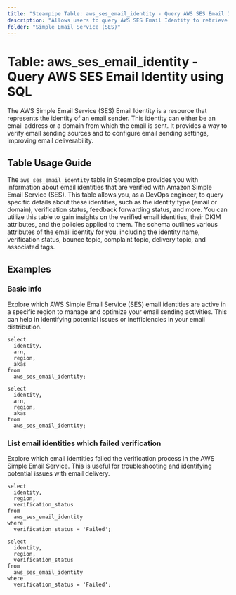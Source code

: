 ```yaml
---
title: "Steampipe Table: aws_ses_email_identity - Query AWS SES Email Identity using SQL"
description: "Allows users to query AWS SES Email Identity to retrieve information about the email identities (domains and email addresses) that you have verified with Amazon SES."
folder: "Simple Email Service (SES)"
---
```


# Table: aws_ses_email_identity - Query AWS SES Email Identity using SQL

The AWS Simple Email Service (SES) Email Identity is a resource that represents the identity of an email sender. This identity can either be an email address or a domain from which the email is sent. It provides a way to verify email sending sources and to configure email sending settings, improving email deliverability.

## Table Usage Guide

The `aws_ses_email_identity` table in Steampipe provides you with information about email identities that are verified with Amazon Simple Email Service (SES). This table allows you, as a DevOps engineer, to query specific details about these identities, such as the identity type (email or domain), verification status, feedback forwarding status, and more. You can utilize this table to gain insights on the verified email identities, their DKIM attributes, and the policies applied to them. The schema outlines various attributes of the email identity for you, including the identity name, verification status, bounce topic, complaint topic, delivery topic, and associated tags.

## Examples

### Basic info
Explore which AWS Simple Email Service (SES) email identities are active in a specific region to manage and optimize your email sending activities. This can help in identifying potential issues or inefficiencies in your email distribution.

```sql+postgres
select
  identity,
  arn,
  region,
  akas
from
  aws_ses_email_identity;
```

```sql+sqlite
select
  identity,
  arn,
  region,
  akas
from
  aws_ses_email_identity;
```

### List email identities which failed verification
Explore which email identities failed the verification process in the AWS Simple Email Service. This is useful for troubleshooting and identifying potential issues with email delivery.

```sql+postgres
select
  identity,
  region,
  verification_status
from
  aws_ses_email_identity
where
  verification_status = 'Failed';
```

```sql+sqlite
select
  identity,
  region,
  verification_status
from
  aws_ses_email_identity
where
  verification_status = 'Failed';
```